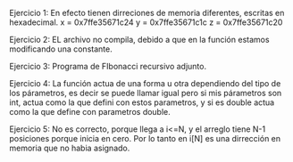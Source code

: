 Ejercicio 1:
En efecto tienen dirreciones de memoria diferentes, escritas en hexadecimal.
x = 0x7ffe35671c24
y = 0x7ffe35671c1c
z = 0x7ffe35671c20

Ejercicio 2:
EL archivo no compila, debido a que en la función estamos modificando una constante.

Ejercicio 3:
Programa de FIbonacci recursivo adjunto.

Ejercicio 4:
La función actua de una forma u otra dependiendo del tipo de los párametros, es decir
se puede llamar igual pero si mis párametros son int, actua como la que defini con estos
parametros, y si es double actua como la que define con parametros double.

Ejercicio 5:
No es correcto, porque llega a i<=N, y el arreglo tiene N-1 posiciones porque inicia en cero.
Por lo tanto  en i[N] es una dirrección en memoria que no habia asignado.


